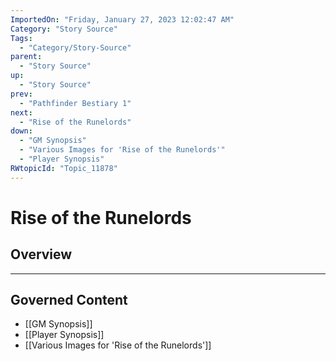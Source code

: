```yaml
---
ImportedOn: "Friday, January 27, 2023 12:02:47 AM"
Category: "Story Source"
Tags:
  - "Category/Story-Source"
parent:
  - "Story Source"
up:
  - "Story Source"
prev:
  - "Pathfinder Bestiary 1"
next:
  - "Rise of the Runelords"
down:
  - "GM Synopsis"
  - "Various Images for 'Rise of the Runelords'"
  - "Player Synopsis"
RWtopicId: "Topic_11878"
---
```

# Rise of the Runelords
## Overview
---
## Governed Content
- [[GM Synopsis]]
- [[Player Synopsis]]
- [[Various Images for 'Rise of the Runelords']]

